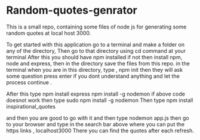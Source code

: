 # Random-quotes-genrator
This is a small repo, containing some files of node js for generating some random quotes at local host 3000.

To get started with this application go to a terminal and make a folder on any of the directory,
Then go to that directory using cd command at your terminal
After this you should have npm installed if not then install npm, node and express,
then in the directory save the files from this repo.
in the terminal when you are in this directory, type , npm init
then they will ask some question press enter if you dont understand anything and let the process continue .

After this type npm install express
npm install -g nodemon 
if above code doesnot work then type sudo npm install -g nodemon
Then type npm install inspirational_quotes 

and then you are good to go with it and then type
nodemon app.js
then go to your browser and type in the search bar above where you can put the https links , localhost3000
There you can find the quotes after each refresh.
